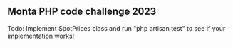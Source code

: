 ## Monta PHP code challenge 2023

Todo:
Implement SpotPrices class and run "php artisan test" to see if your implementation works!